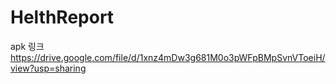 # HelthReport
apk 링크 https://drive.google.com/file/d/1xnz4mDw3g681M0o3pWFpBMpSvnVToeiH/view?usp=sharing
